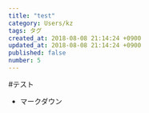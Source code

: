 ```yaml
---
title: "test"
category: Users/kz
tags: タグ
created_at: 2018-08-08 21:14:24 +0900
updated_at: 2018-08-08 21:14:24 +0900
published: false
number: 5
---
```


#テスト  
* マークダウン  
